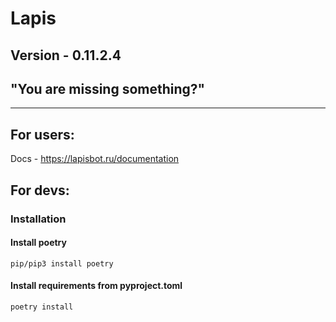 # Lapis
## Version - 0.11.2.4
## "You are missing something?"

-------------

## For users:
Docs - https://lapisbot.ru/documentation

## For devs:

### Installation

#### Install poetry
```
pip/pip3 install poetry
```

#### Install requirements from pyproject.toml
```
poetry install
```




